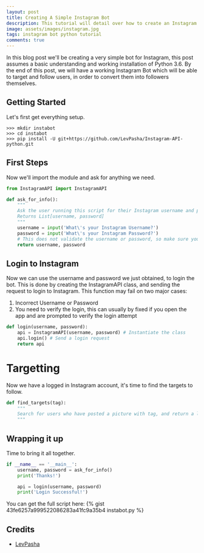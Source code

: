 ```yaml
---
layout: post
title: Creating A Simple Instagram Bot
description: This tutorial will detail over how to create an Instagram bot to target and follow specific users.
image: assets/images/instagram.jpg
tags: instagram bot python tutorial
comments: true
---
```


In this blog post we'll be creating a very simple bot for Instagram, this post assumes a basic understanding and working installation of Python 3.6. By the end of this post, we will have a working Instagram Bot which will be able to target and follow users, in order to convert them into followers themselves.

## Getting Started
Let's first get everything setup.
```shell
>>> mkdir instabot
>>> cd instabot
>>> pip install -U git+https://github.com/LevPasha/Instagram-API-python.git
```

## First Steps
Now we'll import the module and ask for anything we need.
```python
from InstagramAPI import InstagramAPI

def ask_for_info():
    """
    Ask the user running this script for their Instagram username and password.
    Returns List[username, password]
    """
    username = input('What\'s your Instagram Username?')
    password = input('What\'s your Instagram Password?')
    # This does not validate the username or password, so make sure you enter in the right one!
    return username, password
```

## Login to Instagram
Now we can use the username and password we just obtained, to login the bot. This is done by creating the InstagramAPI class, and sending the request to login to Instagram. This function may fail on two major cases:
1. Incorrect Username or Password 
2. You need to verify the login, this can usually by fixed if you open the app and are prompted to verify the login attempt

```python
def login(username, password):
    api = InstagramAPI(username, password) # Instantiate the class
    api.login() # Send a login request
    return api
```

# Targetting
Now we have a logged in Instagram account, it's time to find the targets to follow.
```python
def find_targets(tag):
    """
    Search for users who have posted a picture with tag, and return a list of user IDs.
    """
```

## Wrapping it up
Time to bring it all together.
```python
if __name__ == '__main__':
    username, password = ask_for_info()
    print('Thanks!')

    api = login(username, password)
    print('Login Successful!')
```

You can get the full script here:
{% gist 43fe6257a999522086283a41fc9a35b4 instabot.py %}

## Credits
- [LevPasha](https://github.com/LevPasha)